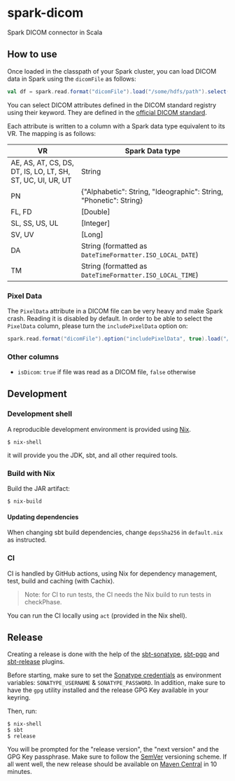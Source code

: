 # spark-dicom

Spark DICOM connector in Scala

## How to use

Once loaded in the classpath of your Spark cluster, you can load DICOM data in Spark using the `dicomFile` as follows:

```scala
val df = spark.read.format("dicomFile").load("/some/hdfs/path").select("PatientName", "StudyDate", "StudyTime")
```

You can select DICOM attributes defined in the DICOM standard registry using their keyword.
They are defined in the [official DICOM standard](https://dicom.nema.org/medical/dicom/2021d/output/chtml/part06/PS3.6.html).

Each attribute is written to a column with a Spark data type equivalent to its VR.
The mapping is as follows:

| VR                                                         | Spark Data type                                                   |
| ---------------------------------------------------------- | ----------------------------------------------------------------- |
| AE, AS, AT, CS, DS, DT, IS, LO, LT, SH, ST, UC, UI, UR, UT | String                                                            |
| PN                                                         | {"Alphabetic": String, "Ideographic": String, "Phonetic": String} |
| FL, FD                                                     | [Double]                                                          |
| SL, SS, US, UL                                             | [Integer]                                                         |
| SV, UV                                                     | [Long]                                                            |
| DA                                                         | String (formatted as `DateTimeFormatter.ISO_LOCAL_DATE`)          |
| TM                                                         | String (formatted as `DateTimeFormatter.ISO_LOCAL_TIME`)          |

### Pixel Data

The `PixelData` attribute in a DICOM file can be very heavy and make Spark crash.
Reading it is disabled by default.
In order to be able to select the `PixelData` column, please turn the `includePixelData` option on:

```scala
spark.read.format("dicomFile").option("includePixelData", true).load("/some/hdfs/path").select("PixelData")
```

### Other columns

- `isDicom`: `true` if file was read as a DICOM file, `false` otherwise

## Development

### Development shell

A reproducible development environment is provided using [Nix](https://nixos.org/learn.html).

```
$ nix-shell
```

it will provide you the JDK, sbt, and all other required tools.

### Build with Nix

Build the JAR artifact:

```
$ nix-build
```

#### Updating dependencies

When changing sbt build dependencies, change `depsSha256` in `default.nix` as instructed.

### CI

CI is handled by GitHub actions, using Nix for dependency management, test, build and caching (with Cachix).

> Note: for CI to run tests, the CI needs the Nix build to run tests in checkPhase.

You can run the CI locally using `act` (provided in the Nix shell).

## Release

Creating a release is done with the help of the [sbt-sonatype](https://github.com/xerial/sbt-sonatype), [sbt-pgp](https://github.com/sbt/sbt-pgp) and [sbt-release](https://github.com/sbt/sbt-release) plugins.

Before starting, make sure to set the [Sonatype credentials](https://github.com/xerial/sbt-sonatype#homesbtsbt-version-013-or-10sonatypesbt) as environment variables: `SONATYPE_USERNAME` & `SONATYPE_PASSWORD`. In addition, make sure to have the `gpg` utility installed and the release GPG Key available in your keyring.

Then, run:

```
$ nix-shell
$ sbt
$ release
```

You will be prompted for the "release version", the "next version" and the GPG Key passphrase. Make sure to follow the [SemVer](https://www.scala-lang.org/blog/2021/02/16/preventing-version-conflicts-with-versionscheme.html) versioning scheme. If all went well, the new release should be available on [Maven Central](https://search.maven.org/artifact/ai.kaiko/spark-dicom) in 10 minutes.
